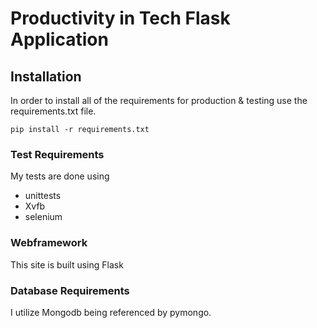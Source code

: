 # Productivity in Tech Flask Application

## Installation
In order to install all of the requirements for production & testing use the requirements.txt file. 

`pip install -r requirements.txt`

### Test Requirements
My tests are done using 

- unittests
- Xvfb
- selenium

### Webframework
This site is built using Flask

### Database Requirements
I utilize Mongodb being referenced by pymongo.


